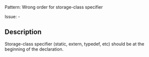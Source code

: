 Pattern: Wrong order for storage-class specifier

Issue: -

## Description

Storage-class specifier (static, extern, typedef, etc) should be at the beginning of the declaration.
